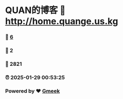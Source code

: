 # QUAN的博客 :link: http://home.quange.us.kg 
### :page_facing_up: [6](http://home.quange.us.kg/tag.html) 
### :speech_balloon: 2 
### :hibiscus: 2821 
### :alarm_clock: 2025-01-29 00:53:25 
### Powered by :heart: [Gmeek](https://github.com/Meekdai/Gmeek)
